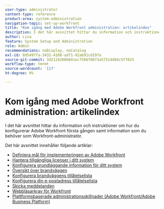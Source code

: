 ```yaml
---
user-type: administrator
content-type: reference
product-area: system-administration
navigation-topic: set-up-workfront
title: "Kom igång med Adobe Workfront administration: artikelindex"
description: I det här avsnittet hittar du information och instruktioner om hur du konfigurerar Adobe Workfront första gången samt information som du behöver som Workfront-administratör.
author: Lisa
feature: System Setup and Administration
role: Admin
recommendations: noDisplay, noCatalog
exl-id: 8d5497fa-3432-4188-ad71-92ab91cd19fa
source-git-commit: 3d2124260b041ec7566f0873a57514d84c5f7025
workflow-type: tm+mt
source-wordcount: '117'
ht-degree: 0%

---
```


# Kom igång med Adobe Workfront administration: artikelindex

I det här avsnittet hittar du information och instruktioner om hur du konfigurerar Adobe Workfront första gången samt information som du behöver som Workfront-administratör.

Det här avsnittet innehåller följande artiklar:

* [Definiera mål för implementeringen av Adobe Workfront](../../administration-and-setup/get-started-wf-administration/define-wf-goals-objectives.md)
* [Hantera tillgängliga licenser i ditt system](../../administration-and-setup/get-started-wf-administration/manage-available-licenses-in-your-system.md)
* [Konfigurera grundläggande information för ditt system](../../administration-and-setup/get-started-wf-administration/configure-basic-info.md)
* [Översikt över brandväggen](../../administration-and-setup/get-started-wf-administration/firewall-overview.md)
* [Konfigurera brandväggens tillåtelselista](../../administration-and-setup/get-started-wf-administration/configure-your-firewall.md)
* [Konfigurera din e-postadress tillåtelselista](../../administration-and-setup/get-started-wf-administration/configure-your-email-allowlist.md)
* [Skicka meddelanden](../../administration-and-setup/get-started-wf-administration/view-send-announcements.md)
* [Webbläsarkrav för Workfront](../../administration-and-setup/get-started-wf-administration/workfront-browser-requirements.md)
* [Plattformsbaserade administrationsskillnader (Adobe Workfront/Adobe Business Platform)](../../administration-and-setup/get-started-wf-administration/actions-in-admin-console.md)
